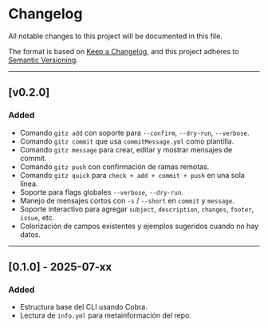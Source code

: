 # Changelog

All notable changes to this project will be documented in this file.

The format is based on [Keep a Changelog](https://keepachangelog.com/en/1.0.0/),
and this project adheres to [Semantic Versioning](https://semver.org/spec/v2.0.0.html).

---

## [v0.2.0]

### Added
- Comando `gitz add` con soporte para `--confirm`, `--dry-run`, `--verbose`.
- Comando `gitz commit` que usa `commitMessage.yml` como plantilla.
- Comando `gitz message` para crear, editar y mostrar mensajes de commit.
- Comando `gitz push` con confirmación de ramas remotas.
- Comando `gitz quick` para `check + add + commit + push` en una sola línea.
- Soporte para flags globales `--verbose`, `--dry-run`.
- Manejo de mensajes cortos con `-s` / `--short` en `commit` y `message`.
- Soporte interactivo para agregar `subject`, `description`, `changes`, `footer`, `issue`, etc.
- Colorización de campos existentes y ejemplos sugeridos cuando no hay datos.

---

## [0.1.0] - 2025-07-xx

### Added
- Estructura base del CLI usando Cobra.
- Lectura de `info.yml` para metainformación del repo.

